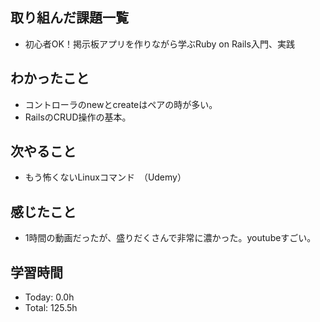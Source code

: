 ## 取り組んだ課題一覧
- 初心者OK！掲示板アプリを作りながら学ぶRuby on Rails入門、実践
## わかったこと
- コントローラのnewとcreateはペアの時が多い。
- RailsのCRUD操作の基本。
## 次やること
- もう怖くないLinuxコマンド　（Udemy）
## 感じたこと
- 1時間の動画だったが、盛りだくさんで非常に濃かった。youtubeすごい。
## 学習時間
- Today: 0.0h
- Total: 125.5h
